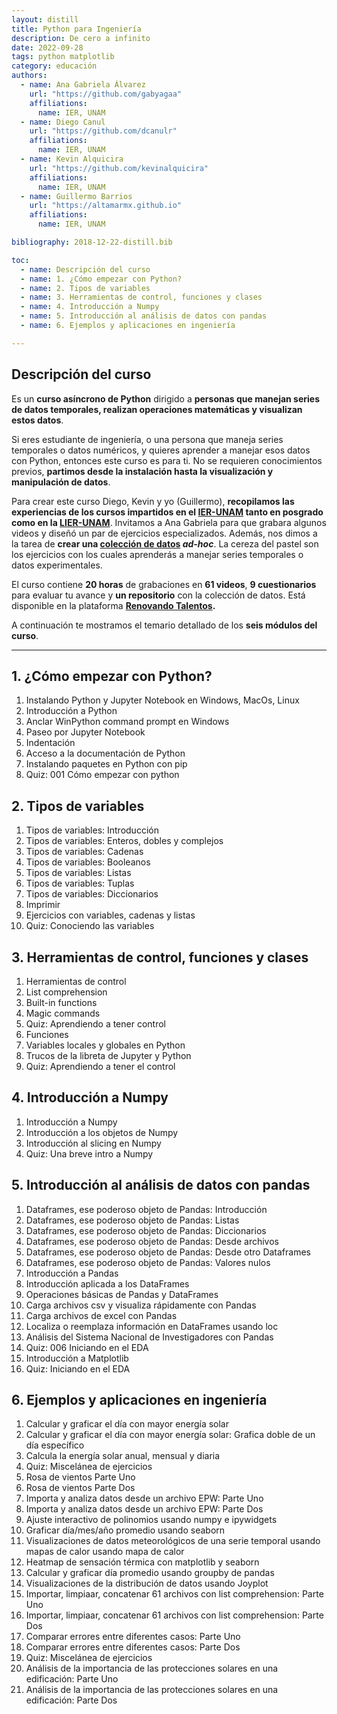 ```yaml
---
layout: distill
title: Python para Ingeniería
description: De cero a infinito
date: 2022-09-28
tags: python matplotlib
category: educación
authors:
  - name: Ana Gabriela Álvarez
    url: "https://github.com/gabyagaa"
    affiliations:
      name: IER, UNAM
  - name: Diego Canul
    url: "https://github.com/dcanulr"
    affiliations:
      name: IER, UNAM
  - name: Kevin Alquicira
    url: "https://github.com/kevinalquicira"
    affiliations:
      name: IER, UNAM
  - name: Guillermo Barrios
    url: "https://altamarmx.github.io"
    affiliations:
      name: IER, UNAM

bibliography: 2018-12-22-distill.bib

toc:
  - name: Descripción del curso
  - name: 1. ¿Cómo empezar con Python?
  - name: 2. Tipos de variables
  - name: 3. Herramientas de control, funciones y clases
  - name: 4. Introducción a Numpy
  - name: 5. Introducción al análisis de datos con pandas
  - name: 6. Ejemplos y aplicaciones en ingeniería

---
```


## Descripción del curso

Es un **curso asíncrono de Python**  dirigido a **personas que manejan series de datos temporales,  realizan
operaciones matemáticas y visualizan estos datos**.

Si eres estudiante de ingeniería, o una persona que maneja series temporales o datos numéricos,
y quieres aprender a manejar esos datos con Python, entonces este curso es para ti.
No se requieren conocimientos previos, **partimos desde la instalación hasta la visualización y manipulación de
datos**.

Para crear este curso Diego, Kevin y yo (Guillermo),
**recopilamos las experiencias de los cursos impartidos en el [IER-UNAM](https://www.ier.unam.mx) tanto
en posgrado como en la [LIER-UNAM](https://www.lier.unam.mx/)**.
Invitamos a Ana Gabriela para que grabara algunos videos y diseñó un par de ejercicios especializados. Además, nos dimos a la tarea de
 **crear una [colección de datos](https://github.com/AltamarMx/datos_Python)  _ad-hoc_**. La cereza del pastel
son los ejercicios con los cuales aprenderás a manejar  series temporales o datos experimentales.

El curso contiene  **20 horas** de grabaciones en **61 videos**,
**9 cuestionarios** para evaluar tu avance y **un repositorio** con la colección de datos. Está disponible en la plataforma
**[Renovando Talentos](https://renovandotalentos.ier.unam.mx/).**

A continuación te mostramos el temario detallado de los **seis módulos del curso**.

***

## 1. ¿Cómo empezar con Python?



1. Instalando Python y Jupyter Notebook en Windows, MacOs, Linux
1. Introducción a Python
1. Anclar WinPython command prompt en Windows
1. Paseo por Jupyter Notebook
1. Indentación
1. Acceso a la documentación de Python
1. Instalando paquetes en Python con pip
1. Quiz: 001 Cómo empezar con python




## 2. Tipos de variables


1. Tipos de variables: Introducción
1. Tipos de variables: Enteros, dobles y complejos
1. Tipos de variables: Cadenas
1. Tipos de variables: Booleanos
1. Tipos de variables: Listas
1. Tipos de variables: Tuplas
1. Tipos de variables: Diccionarios
1. Imprimir
1. Ejercicios con variables, cadenas y listas
1. Quiz: Conociendo las variables



## 3. Herramientas de control, funciones y clases
1. Herramientas de control
1. List comprehension
1. Built-in functions
1. Magic commands
1. Quiz: Aprendiendo a tener control
1. Funciones
1. Variables locales y globales en Python
1. Trucos de la libreta de Jupyter y Python
1. Quiz: Aprendiendo a tener el control



## 4. Introducción a Numpy
1. Introducción a Numpy
1. Introducción a los objetos de Numpy
1. Introducción al slicing en Numpy
1. Quiz: Una breve intro a Numpy




## 5. Introducción al análisis de datos con pandas

1. Dataframes, ese poderoso objeto de Pandas: Introducción
1. Dataframes, ese poderoso objeto de Pandas: Listas
1. Dataframes, ese poderoso objeto de Pandas: Diccionarios
1. Dataframes, ese poderoso objeto de Pandas: Desde archivos
1. Dataframes, ese poderoso objeto de Pandas: Desde otro Dataframes
1. Dataframes, ese poderoso objeto de Pandas: Valores nulos
1. Introducción a Pandas
1. Introducción aplicada a los DataFrames
1. Operaciones básicas de Pandas y DataFrames
1. Carga archivos csv y visualiza rápidamente con Pandas
1. Carga archivos de excel con Pandas
1. Localiza o reemplaza información en DataFrames usando loc
1. Análisis del Sistema Nacional de Investigadores con Pandas
1. Quiz: 006 Iniciando en el EDA
1. Introducción a Matplotlib
1. Quiz:  Iniciando en el EDA



## 6. Ejemplos y aplicaciones en ingeniería
1. Calcular y graficar el día con mayor energía solar
1. Calcular y graficar el día con mayor energía solar: Grafica doble de un día específico
1. Calcula la energía solar anual, mensual y diaria
1. Quiz: Miscelánea de ejercicios
1. Rosa de vientos Parte Uno
1. Rosa de vientos Parte Dos
1. Importa y analiza datos desde un archivo EPW: Parte Uno
1. Importa y analiza datos desde un archivo EPW: Parte Dos
1. Ajuste interactivo de polinomios usando numpy e ipywidgets
1. Graficar día/mes/año promedio usando seaborn
1. Visualizaciones de datos meteorológicos de una serie temporal usando mapas de calor usando mapa de calor
1. Heatmap de sensación térmica con matplotlib y seaborn
1. Calcular y graficar día promedio usando groupby de pandas
1. Visualizaciones de la distribución de datos usando Joyplot
1. Importar, limpiaar, concatenar 61 archivos con list comprehension: Parte Uno
1. Importar, limpiaar, concatenar 61 archivos con list comprehension: Parte Dos
1. Comparar errores entre diferentes casos: Parte Uno
1. Comparar errores entre diferentes casos: Parte Dos
1. Quiz:  Miscelánea de ejercicios
1. Análisis de la importancia de las protecciones solares en una edificación: Parte Uno
1. Análisis de la importancia de las protecciones solares en una edificación: Parte Dos
